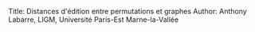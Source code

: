 Title: Distances d'édition entre permutations et graphes
Author: Anthony Labarre, LIGM, Université Paris-Est Marne-la-Vallée
